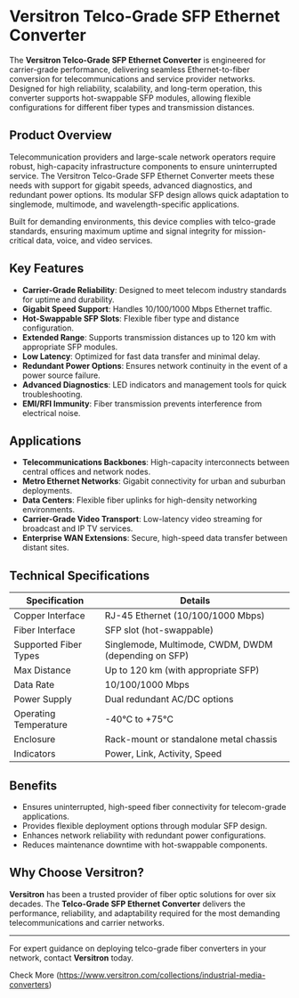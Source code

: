 # Versitron Telco-Grade SFP Ethernet Converter

The **Versitron Telco-Grade SFP Ethernet Converter** is engineered for carrier-grade performance, delivering seamless Ethernet-to-fiber conversion for telecommunications and service provider networks. Designed for high reliability, scalability, and long-term operation, this converter supports hot-swappable SFP modules, allowing flexible configurations for different fiber types and transmission distances.

## Product Overview

Telecommunication providers and large-scale network operators require robust, high-capacity infrastructure components to ensure uninterrupted service. The Versitron Telco-Grade SFP Ethernet Converter meets these needs with support for gigabit speeds, advanced diagnostics, and redundant power options. Its modular SFP design allows quick adaptation to singlemode, multimode, and wavelength-specific applications.

Built for demanding environments, this device complies with telco-grade standards, ensuring maximum uptime and signal integrity for mission-critical data, voice, and video services.

## Key Features

- **Carrier-Grade Reliability**: Designed to meet telecom industry standards for uptime and durability.
- **Gigabit Speed Support**: Handles 10/100/1000 Mbps Ethernet traffic.
- **Hot-Swappable SFP Slots**: Flexible fiber type and distance configuration.
- **Extended Range**: Supports transmission distances up to 120 km with appropriate SFP modules.
- **Low Latency**: Optimized for fast data transfer and minimal delay.
- **Redundant Power Options**: Ensures network continuity in the event of a power source failure.
- **Advanced Diagnostics**: LED indicators and management tools for quick troubleshooting.
- **EMI/RFI Immunity**: Fiber transmission prevents interference from electrical noise.

## Applications

- **Telecommunications Backbones**: High-capacity interconnects between central offices and network nodes.
- **Metro Ethernet Networks**: Gigabit connectivity for urban and suburban deployments.
- **Data Centers**: Flexible fiber uplinks for high-density networking environments.
- **Carrier-Grade Video Transport**: Low-latency video streaming for broadcast and IP TV services.
- **Enterprise WAN Extensions**: Secure, high-speed data transfer between distant sites.

## Technical Specifications

| Specification           | Details                                                   |
|-------------------------|-----------------------------------------------------------|
| Copper Interface        | RJ-45 Ethernet (10/100/1000 Mbps)                          |
| Fiber Interface         | SFP slot (hot-swappable)                                   |
| Supported Fiber Types   | Singlemode, Multimode, CWDM, DWDM (depending on SFP)       |
| Max Distance            | Up to 120 km (with appropriate SFP)                        |
| Data Rate               | 10/100/1000 Mbps                                           |
| Power Supply            | Dual redundant AC/DC options                               |
| Operating Temperature   | -40°C to +75°C                                             |
| Enclosure               | Rack-mount or standalone metal chassis                     |
| Indicators              | Power, Link, Activity, Speed                              |

## Benefits

- Ensures uninterrupted, high-speed fiber connectivity for telecom-grade applications.
- Provides flexible deployment options through modular SFP design.
- Enhances network reliability with redundant power configurations.
- Reduces maintenance downtime with hot-swappable components.

## Why Choose Versitron?

**Versitron** has been a trusted provider of fiber optic solutions for over six decades. The **Telco-Grade SFP Ethernet Converter** delivers the performance, reliability, and adaptability required for the most demanding telecommunications and carrier networks.

---

For expert guidance on deploying telco-grade fiber converters in your network, contact **Versitron** today.

Check More (https://www.versitron.com/collections/industrial-media-converters)
